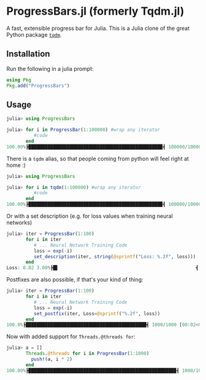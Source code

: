# ProgressBars.jl (formerly Tqdm.jl)
A fast, extensible progress bar for Julia. This is a Julia clone of the great Python package  [`tqdm`](https://pypi.python.org/pypi/tqdm).

## Installation 

Run the following in a julia prompt:

```julia
using Pkg
Pkg.add("ProgressBars")
```

## Usage
```julia
julia> using ProgressBars

julia> for i in ProgressBar(1:100000) #wrap any iterator
          #code
       end
100.00%┣████████████████████████████████████████████████▉┫ 100000/100000 [00:12<00:00 , 8616.43 it/s]
```
There is a `tqdm` alias, so that people coming from python will feel right at home :)

```julia
julia> using ProgressBars

julia> for i in tqdm(1:100000) #wrap any iterator
          #code
       end
100.00%┣████████████████████████████████████████████████▉┫ 100000/100000 [00:12<00:00 , 8616.43 it/s]
```

Or with a set description (e.g. for loss values when training neural networks)
```julia
julia> iter = ProgressBar(1:100)
       for i in iter
          # ... Neural Network Training Code
          loss = exp(-i)
          set_description(iter, string(@sprintf("Loss: %.2f", loss)))
       end
Loss: 0.02 3.00%┣█▌                                                  ┫ 3/100 00:00<00:02, 64.27 it/s]
```

Postfixes are also possible, if that's your kind of thing:
```julia
julia> iter = ProgressBar(1:100)
       for i in iter
          # ... Neural Network Training Code
          loss = exp(-i)
          set_postfix(iter, Loss=@sprintf("%.2f", loss))
       end
100.0%┣████████████████████████████████████████████┫ 1000/1000 [00:02<00:00, 420.4 it/s, Loss: 0.37]
```

Now with added support for `Threads.@threads for`:

```julia
julia> a = []
       Threads.@threads for i in ProgressBar(1:1000)
         push!(a, i * 2)
       end
100.00%┣█████████████████████████████████████████████████████▉┫ 1000/1000 00:00<00:00, 28753.50 it/s]
```
